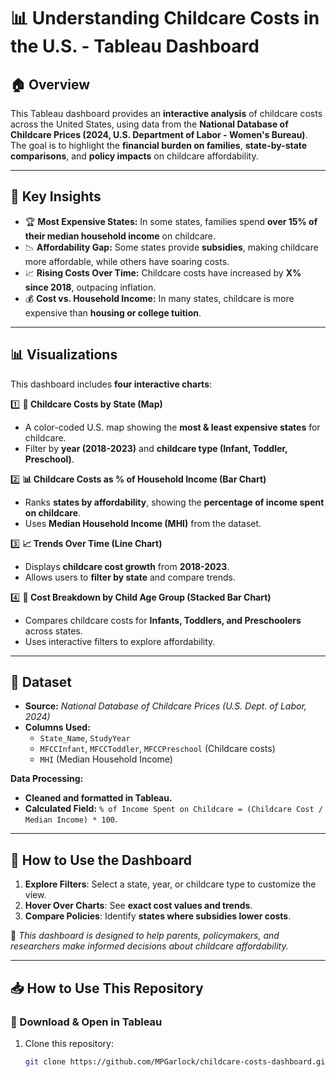 # 📊 Understanding Childcare Costs in the U.S. - Tableau Dashboard

## 🏠 Overview  
This Tableau dashboard provides an **interactive analysis** of childcare costs across the United States, using data from the **National Database of Childcare Prices (2024, U.S. Department of Labor - Women's Bureau)**. The goal is to highlight the **financial burden on families**, **state-by-state comparisons**, and **policy impacts** on childcare affordability.  

 

---

## 📌 Key Insights  
- 🏆 **Most Expensive States:** In some states, families spend **over 15% of their median household income** on childcare.  
- 📉 **Affordability Gap:** Some states provide **subsidies**, making childcare more affordable, while others have soaring costs.  
- 📈 **Rising Costs Over Time:** Childcare costs have increased by **X% since 2018**, outpacing inflation.  
- 💰 **Cost vs. Household Income:** In many states, childcare is more expensive than **housing or college tuition**.  

---

## 📊 Visualizations  
This dashboard includes **four interactive charts**:  

1️⃣ **📍 Childcare Costs by State (Map)**  
   - A color-coded U.S. map showing the **most & least expensive states** for childcare.  
   - Filter by **year (2018-2023)** and **childcare type (Infant, Toddler, Preschool)**.  

2️⃣ **📊 Childcare Costs as % of Household Income (Bar Chart)**  
   - Ranks **states by affordability**, showing the **percentage of income spent on childcare**.  
   - Uses **Median Household Income (MHI)** from the dataset.  

3️⃣ **📈 Trends Over Time (Line Chart)**  
   - Displays **childcare cost growth** from **2018-2023**.  
   - Allows users to **filter by state** and compare trends.  

4️⃣ **🧒 Cost Breakdown by Child Age Group (Stacked Bar Chart)**  
   - Compares childcare costs for **Infants, Toddlers, and Preschoolers** across states.  
   - Uses interactive filters to explore affordability.  


---

## 📂 Dataset  
- **Source:** *National Database of Childcare Prices (U.S. Dept. of Labor, 2024)*  
- **Columns Used:**  
  - `State_Name`, `StudyYear`  
  - `MFCCInfant`, `MFCCToddler`, `MFCCPreschool` (Childcare costs)  
  - `MHI` (Median Household Income)  
    

**Data Processing:**  
- **Cleaned and formatted in Tableau.**  
- **Calculated Field:** `% of Income Spent on Childcare = (Childcare Cost / Median Income) * 100`.  

---

## 🚀 How to Use the Dashboard  
1. **Explore Filters**: Select a state, year, or childcare type to customize the view.  
2. **Hover Over Charts**: See **exact cost values and trends**.  
3. **Compare Policies**: Identify **states where subsidies lower costs**.  

📌 *This dashboard is designed to help parents, policymakers, and researchers make informed decisions about childcare affordability.*  

---

## 📥 How to Use This Repository  
### 📌 Download & Open in Tableau  
1. Clone this repository:  
   ```sh
   git clone https://github.com/MPGarlock/childcare-costs-dashboard.git
